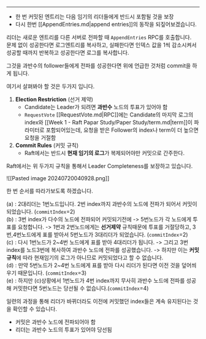 --- 
- 한 번 커밋된 엔트리는 다음 임기의 리더들에게 반드시 포함될 것을 보장
- 다시 한번 [[AppendEntries.md|append entries]]의 동작을 되짚어보겠습니다.

리더는 새로운 엔트리를 다른 서버로 전파할 때 `AppendEntries` RPC를 호출합니다.  
문제 없이 성공한다면 로그엔트리를 복사하고, 실패한다면 인덱스 값을 1씩 감소시켜서 성공할 때까지 반복하고 성공한다면 로그를 복사합니다.

그것을 과반수의 follower들에게 전파를 성공한다면 위에 언급한 것처럼 commit을 하게 됩니다.

여기서 살펴봐야 할 것은 두가지 입니다.

1. **Election Restriction** (선거 제약)
    - Candidate는 Leader가 되려면 **과반수** 노드의 투표가 있어야 함
    - `RequestVote` [[RequestVote.md|RPC]]에는 Candidate의 마지막 로그의 index와 [[Week 1 - Raft Papar Study/Paper Study/term.md|term]]이 파라미터로 포함되어있는데, 요청을 받은 Follower의 index나 term이 더 높으면 요청을 거절함
2. **Commit Rules** (커밋 규칙)
    - Raft에서는 반드시 **현재 임기의 로그**가 복제되어야만 커밋으로 간주한다.

Raft에서는 위 두가지 규칙을 통해서 Leader Completeness를 보장하고 있습니다.

![[Pasted image 20240720040928.png]]

한 번 순서를 따라가보도록 하겠습니다.

(a) : 2대리더는 1번노드입니다. 2번 index까지 과반수의 노드에 전파가 되어서 커밋이 되었습니다. (`commitIndex`=2)  
(b) : 3번 index가 다수의 노드에 전파되어 커밋되기전에 -> 5번노드가 각 노드에게 투표를 요청합니다. -> 1번과 2번노드에게는 **선거제약** 규칙때문에 투표를 거절당하고, 3번,4번노드에게 표를 받아서 5번노드가 3대리더가 되었습니다. (`commitIndex`=2)  
(c) : 다시 1번노드가 2~4번 노드에게 표를 받아 4대리더가 됩니다. -> 그리고 3번 index를 노드3번에 복사하여 과반수 노드에 전파를 성공했습니다. -> 하지만 이는 **커밋규칙**에 따라 현재임기의 로그가 아니므로 커밋되었다고 할 수 없습니다.  
(d) : 만약 5번노드가 2~4번 노드에게 표를 받아 다시 리더가 된다면 이전 것을 덮어씌우기 때문입니다. (`commitIndex`=3)  
(e) : 하지만 (c)상황에서 1번노드가 4번 index까지 무사히 과반수 노드에 전파를 성공해 커밋한다면 5번노드는 당선될 수 없습니다.(`commitIndex`=4)

일련의 과정을 통해 리더가 바뀌더라도 이전에 커밋했던 index들은 계속 유지된다는 것을 확인할 수 있습니다.

- 커밋은 과반수 노드에 전파되어야 함
- 리더는 과반수 노드의 투표가 있어야 당선됨